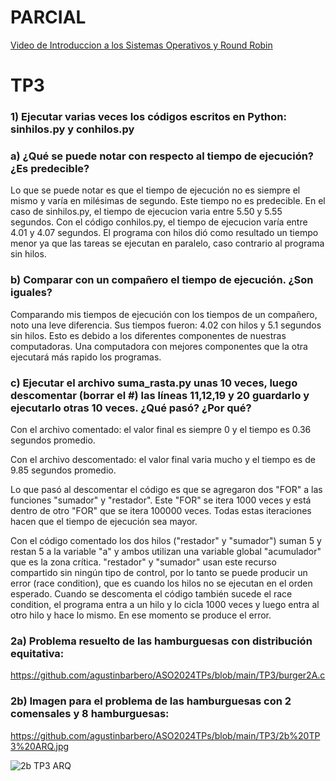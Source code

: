 # PARCIAL
[Video de Introduccion a los Sistemas Operativos y Round Robin](https://www.youtube.com/watch?v=OceUgiV94qw)


# TP3 
### 1) Ejecutar varias veces los códigos escritos en Python: sinhilos.py y conhilos.py

### a) ¿Qué se puede notar con respecto al tiempo de ejecución? ¿Es predecible?

Lo que se puede notar es que el tiempo de ejecución no es siempre el mismo y varía en milésimas de segundo. Este tiempo no es predecible.
En el caso de sinhilos.py, el tiempo de ejecucion varia entre 5.50 y 5.55 segundos. Con el código conhilos.py, el tiempo de ejecucion varía entre 4.01 y 4.07 segundos.
El programa con hilos dió como resultado un tiempo menor ya que las tareas se ejecutan en paralelo, caso contrario al programa sin hilos.

### b) Comparar con un compañero el tiempo de ejecución. ¿Son iguales?

Comparando mis tiempos de ejecución con los tiempos de un compañero, noto una leve diferencia. Sus tiempos fueron: 4.02 con hilos y 5.1 segundos sin hilos. Esto es debido a los diferentes componentes de nuestras computadoras.
Una computadora con mejores componentes que la otra ejecutará más rapido los programas.

### c) Ejecutar el archivo suma_rasta.py unas 10 veces, luego descomentar (borrar el #) las líneas 11,12,19 y 20 guardarlo y ejecutarlo otras 10 veces. ¿Qué pasó? ¿Por qué?

Con el archivo comentado: el valor final es siempre 0 y el tiempo es 0.36 segundos promedio.

Con el archivo descomentado: el valor final varia mucho y el tiempo es de 9.85 segundos promedio.

Lo que pasó al descomentar el código es que se agregaron dos "FOR" a las funciones "sumador" y "restador". 
Este "FOR" se itera 1000 veces y está dentro de otro "FOR" que se itera 100000 veces. Todas estas iteraciones hacen que el tiempo de ejecución sea mayor.

Con el código comentado los dos hilos ("restador" y "sumador") suman 5 y restan 5 a la variable "a" y ambos utilizan una variable global "acumulador" que es la zona crítica. 
"restador" y "sumador" usan este recurso compartido sin ningún tipo de control, por lo tanto se puede producir un error (race condition), que es cuando los hilos no se ejecutan en el orden esperado. 
Cuando se descomenta el código también sucede el race condition, el programa entra a un hilo y lo cicla 1000 veces y luego entra al otro hilo y hace lo mismo. En ese momento se produce el error.


### 2a)  Problema resuelto de las hamburguesas con distribución equitativa: 
https://github.com/agustinbarbero/ASO2024TPs/blob/main/TP3/burger2A.c



### 2b) Imagen para el problema de las hamburguesas con 2 comensales y 8 hamburguesas:
https://github.com/agustinbarbero/ASO2024TPs/blob/main/TP3/2b%20TP3%20ARQ.jpg
      
![2b TP3 ARQ](https://github.com/agustinbarbero/ASO2024TPs/assets/167543420/6e8714c7-d4d5-4adf-ae22-46de6418c252)
